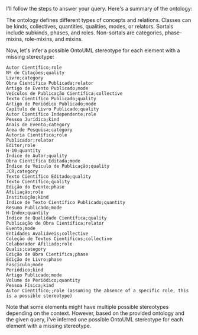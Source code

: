 I'll follow the steps to answer your query. Here's a summary of the ontology:

The ontology defines different types of concepts and relations. Classes can be kinds, collectives, quantities, qualities, modes, or relators. Sortals include subkinds, phases, and roles. Non-sortals are categories, phase-mixins, role-mixins, and mixins.

Now, let's infer a possible OntoUML stereotype for each element with a missing stereotype:

```csv
Autor Científico;role
Nº de Citações;quality
Livro;category
Obra Científica Publicada;relator
Artigo de Evento Publicado;mode
Veículos de Publicação Científica;collective
Texto Científico Publicado;quality
Artigo de Periódico Publicado;mode
Capítulo de Livro Publicado;quality
Autor Científico Independente;role
Pessoa Jurídica;kind
Anais de Evento;category
Área de Pesquisa;category
Autoria Científica;role
Publicador;relator
Editor;role
H-10;quantity
Índice de Autor;quality
Obra Científica Editada;mode
Índice de Veículo de Publicação;quality
JCR;category
Texto Científico Editado;quality
Texto Científico;quality
Edição do Evento;phase
Afiliação;role
Instituição;kind
Índice de Texto Científico Publicado;quantity
Resumo Publicado;mode
H-Index;quantity
Índice de Qualidade Científica;quality
Publicação de Obra Científica;relator
Evento;mode
Entidades Avaliáveis;collective
Coleção de Textos Científicos;collective
Colaborador Afiliado;role
Qualis;category
Edição de Obra Científica;phase
Edição de Livro;phase
Fascículo;mode
Periódico;kind
Artigo Publicado;mode
Volume de Periódico;quantity
Pessoa Física;kind
Autor Científico;;role (assuming the absence of a specific role, this is a possible stereotype)
```

Note that some elements might have multiple possible stereotypes depending on the context. However, based on the provided ontology and the given query, I've inferred one possible OntoUML stereotype for each element with a missing stereotype.